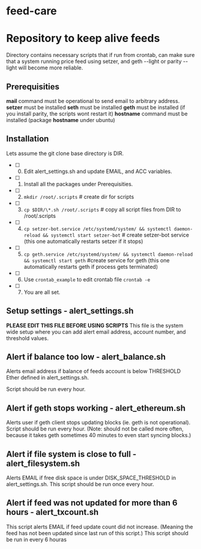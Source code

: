 # feed-care 
# Repository to keep alive feeds
Directory contains necessary scripts that if run from crontab, can make sure that a system running price feed using setzer, and geth --light or parity --light will become more reliable.

## Prerequisities 
**mail** command must be operational to send email to arbitrary address. 
**setzer** must be installed
**seth** must be installed
**geth** must be installed (if you install parity, the scripts wont restart it)
**hostname** command must be installed (package **hostname** under ubuntu)

## Installation
Lets assume the git clone base directory is DIR.

- [ ] 0. Edit alert\_settings.sh and update EMAIL, and ACC variables.
- [ ] 1. Install all the packages under Prerequisities.
- [ ] 2. `mkdir /root/.scripts` # create dir for scripts
- [ ] 3. `cp $DIR/\*.sh /root/.scripts` # copy all script files from DIR to /root/.scripts
- [ ] 4. `cp setzer-bot.service /etc/systemd/system/ && systemctl daemon-reload && systemctl start setzer-bot` # create setzer-bot service (this one automatically restarts setzer if it stops)
- [ ] 5. `cp geth.service /etc/systemd/system/ && systemctl daemon-reload && systemctl start geth`  #create service for geth (this one automatically restarts geth if process gets terminated) 
- [ ] 6. Use `crontab_example` to edit crontab file `crontab -e`
- [ ] 7. You are all set. 

## Setup settings - alert_settings.sh
**PLEASE EDIT THIS FILE BEFORE USING SCRIPTS**
This file is the system wide setup where you can add alert email address, account number, and threshold values.

## Alert if balance too low - alert_balance.sh

Alerts email address if balance of feeds account is below THRESHOLD Ether defined in alert_settings.sh.

Script should be run every hour. 

## Alert if geth stops working - alert_ethereum.sh

Alerts user if geth client stops updating blocks (ie. geth is not operational). 
Script should be run every hour. (Note: should not be called more often, because it takes geth sometimes 40 minutes to even start syncing blocks.)

## Alert if file system is close to full - alert_filesystem.sh

Alerts EMAIL if free disk space is under DISK_SPACE_THRESHOLD in alert_settings.sh.
This script should be run once every hour.

## Alert if feed was not updated for more than 6 hours - alert_txcount.sh

This script alerts EMAIL if feed update count did not increase. (Meaning the feed has not been updated since last run of this script.)
This script should be run in every 6 houras
